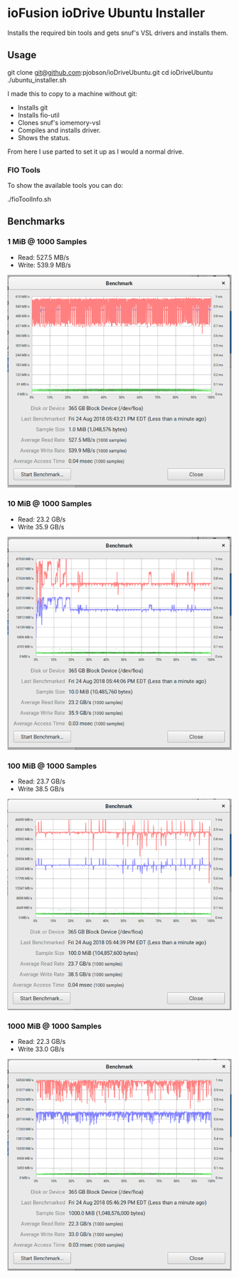 # ioFusion ioDrive Ubuntu Installer

Installs the required bin tools and gets snuf's VSL drivers and installs them.

## Usage

  git clone git@github.com:pjobson/ioDriveUbuntu.git
  cd ioDriveUbuntu
  ./ubuntu_installer.sh

I made this to copy to a machine without git:

* Installs git
* Installs fio-util
* Clones snuf's iomemory-vsl
* Compiles and installs driver.
* Shows the status.

From here I use parted to set it up as I would a normal drive.

### FIO Tools

To show the available tools you can do:

  ./fioToolInfo.sh

## Benchmarks

### 1 MiB @ 1000 Samples

* Read: 527.5 MB/s
* Write: 539.9 MB/s

![1.0 MiB](./benchmarks/1MiB.png  "1.0 MiB")

### 10 MiB @ 1000 Samples

* Read: 23.2 GB/s
* Write 35.9 GB/s

![10.0 MiB](./benchmarks/10MiB.png  "10.0 MiB")

### 100 MiB @ 1000 Samples

* Read: 23.7 GB/s
* Write 38.5 GB/s

![100.0 MiB](./benchmarks/100MiB.png  "100.0 MiB")

### 1000 MiB @ 1000 Samples

* Read: 22.3 GB/s
* Write 33.0 GB/s

![1000.0 MiB](./benchmarks/1000MiB.png  "1000.0 MiB")

